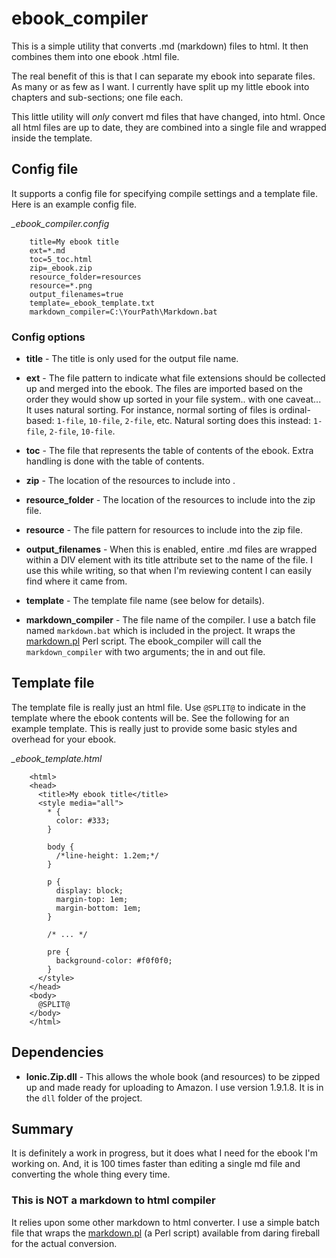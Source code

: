 ebook_compiler
==============

This is a simple utility that converts .md (markdown) files to html. It then combines them into one ebook .html file.

The real benefit of this is that I can separate my ebook into separate files. As many or as few as I want. I currently have split up my little ebook into chapters and sub-sections; one file each.

This little utility will _only_ convert md files that have changed, into html. Once all html files are up to date, they are combined into a single file and wrapped inside the template.

## Config file

It supports a config file for specifying compile settings and a template file. Here is an example config file.

*_ebook_compiler.config*

        title=My ebook title
        ext=*.md
        toc=5_toc.html
        zip=_ebook.zip
        resource_folder=resources
        resource=*.png
        output_filenames=true
        template=_ebook_template.txt
        markdown_compiler=C:\YourPath\Markdown.bat


### Config options

* **title** - The title is only used for the output file name.

* **ext** - The file pattern to indicate what file extensions should be collected up and merged into the ebook. The files are imported based on the order they would show up sorted in your file system.. with one caveat... It uses natural sorting. For instance, normal sorting of files is ordinal-based: `1-file`, `10-file`, `2-file`, etc. Natural sorting does this instead: `1-file`, `2-file`, `10-file`.

* **toc** - The file that represents the table of contents of the ebook. Extra handling is done with the table of contents.

* **zip** - The location of the resources to include into .

* **resource_folder** - The location of the resources to include into the zip file.

* **resource** - The file pattern for resources to include into the zip file.

* **output_filenames** - When this is enabled, entire .md files are wrapped within a DIV element with its title attribute set to the name of the file. I use this while writing, so that when I'm reviewing content I can easily find where it came from.

* **template** - The template file name (see below for details).

* **markdown_compiler** - The file name of the compiler. I use a batch file named `markdown.bat` which is included in the project. It wraps the [markdown.pl](http://daringfireball.net/projects/markdown/) Perl script. The ebook_compiler will call the `markdown_compiler` with two arguments; the in and out file.


## Template file

The template file is really just an html file. Use `@SPLIT@` to indicate in the template where the ebook contents will be. See the following for an example template. This is really just to provide some basic styles and overhead for your ebook.

*_ebook_template.html*

        <html>
        <head>
          <title>My ebook title</title>
          <style media="all">
            * {
              color: #333;
            }

            body {
              /*line-height: 1.2em;*/
            }

            p {
              display: block;
              margin-top: 1em;
              margin-bottom: 1em;
            }

            /* ... */

            pre {
              background-color: #f0f0f0;
            }
          </style>
        </head>
        <body>
          @SPLIT@
        </body>
        </html>


## Dependencies

* **Ionic.Zip.dll** - This allows the whole book (and resources) to be zipped up and made ready for uploading to Amazon. I use version 1.9.1.8. It is in the `dll` folder of the project.


## Summary

It is definitely a work in progress, but it does what I need for the ebook I'm working on. And, it is 100 times faster than editing a single md file and converting the whole thing every time.


### This is NOT a markdown to html compiler

It relies upon some other markdown to html converter. I use a simple batch file that wraps the [markdown.pl](http://daringfireball.net/projects/markdown/) (a Perl script) available from daring fireball for the actual conversion.


